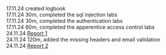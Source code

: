 17.11.24 created logbook \
17.11.24 30m, completed the sql injection labs \
17.11.24 30m, completed the authentication labs \
17.11.24 60m, completed the apperentice access control labs \
24.11.24 [Report 1](https://github.com/RasmusTalvitie/Logbook/blob/main/report1-.md) \
24.11.24 120m, added the missing headers and email validation \
24.11.24 [Report 2](https://github.com/RasmusTalvitie/Logbook/blob/main/report2-.md)

